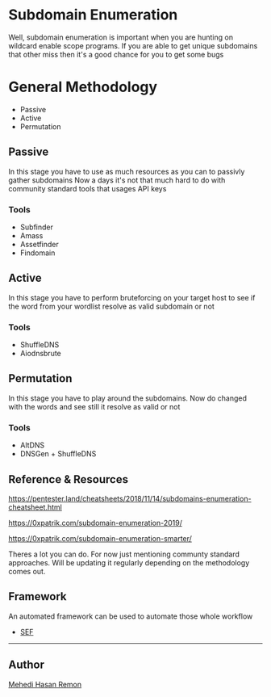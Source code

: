 # Subdomain Enumeration 
Well, subdomain enumeration is important when you are hunting on wildcard enable scope programs. 
If you are able to get unique subdomains that other miss then it's a good chance for you to get some bugs

# General Methodology
* Passive
* Active
* Permutation

## Passive
In this stage you have to use as much resources as you can to passivly gather subdomains
Now a days it's not that much hard to do with community standard tools that usages API keys

### Tools

* Subfinder
* Amass
* Assetfinder
* Findomain

## Active
In this stage you have to perform bruteforcing on your target host to see if the word from your wordlist resolve as valid subdomain or not

### Tools

* ShuffleDNS
* Aiodnsbrute

## Permutation
In this stage you have to play around the subdomains. Now do changed with the words and see still it resolve as valid or not

### Tools

* AltDNS
* DNSGen + ShuffleDNS

## Reference & Resources

https://pentester.land/cheatsheets/2018/11/14/subdomains-enumeration-cheatsheet.html

https://0xpatrik.com/subdomain-enumeration-2019/

https://0xpatrik.com/subdomain-enumeration-smarter/


Theres a lot you can do. For now just mentioning communty standard approaches. Will be updating it regularly depending on the methodology comes out. 

## Framework
An automated framework can be used to automate those whole workflow

* [SEF](https://github.com/remonsec/SEF)
___
## Author
[Mehedi Hasan Remon](https://twitter.com/remonsec)

